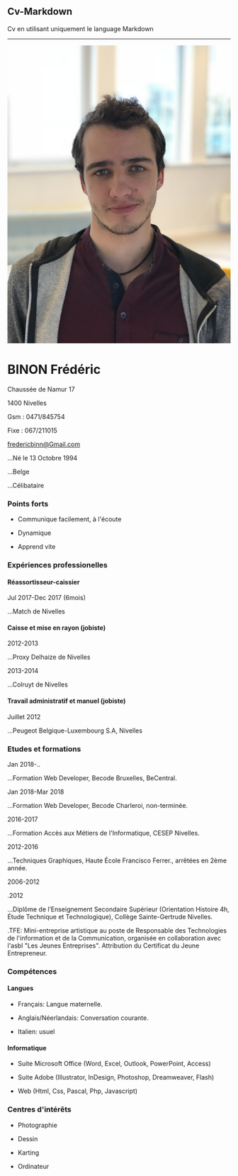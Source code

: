 ## Cv-Markdown
Cv en utilisant uniquement le language Markdown


------------------------------------------------------------------------------

![Binon Frédéric](profil.jpg?raw=true "Binon Frédéric")

# BINON Frédéric

Chaussée de Namur 17

1400 Nivelles

Gsm : 0471/845754

Fixe : 067/211015

fredericbinn@Gmail.com

...Né le 13 Octobre 1994

...Belge

...Célibataire


### Points forts

* Communique facilement, à l'écoute

* Dynamique

* Apprend vite

### Expériences professionelles

#### Réassortisseur-caissier

Jul 2017-Dec 2017 (6mois)

...Match de Nivelles

#### Caisse et mise en rayon (jobiste)

2012-2013

...Proxy Delhaize de Nivelles

2013-2014

...Colruyt de Nivelles

#### Travail administratif et manuel (jobiste)

Juillet 2012

...Peugeot Belgique-Luxembourg S.A, Nivelles

### Etudes et formations

Jan 2018-..

...Formation Web Developer, Becode Bruxelles, BeCentral.

Jan 2018-Mar 2018

...Formation Web Developer, Becode Charleroi, non-terminée.

2016-2017

...Formation Accès aux Métiers de l'Informatique, CESEP Nivelles.

2012-2016

...Techniques Graphiques, Haute École Francisco Ferrer., arrêtées en 2ème année.

2006-2012

  .2012

...Diplôme de l’Enseignement Secondaire Supérieur (Orientation Histoire 4h, Étude Technique et Technologique), Collège Sainte-Gertrude Nivelles.

.TFE: Mini-entreprise artistique au poste de Responsable des Technologies de l'information et de la Communication, organisée en collaboration avec l'asbl "Les Jeunes Entreprises". Attribution du Certificat du Jeune Entrepreneur.

### Compétences

#### Langues

* Français: Langue maternelle.

* Anglais/Néerlandais: Conversation courante.

* Italien: usuel

#### Informatique

* Suite Microsoft Office (Word, Excel, Outlook, PowerPoint, Access)

* Suite Adobe (Illustrator, InDesign, Photoshop, Dreamweaver, Flash)

* Web (Html, Css, Pascal, Php, Javascript)

### Centres d'intérêts

+ Photographie

+ Dessin

+ Karting

+ Ordinateur
